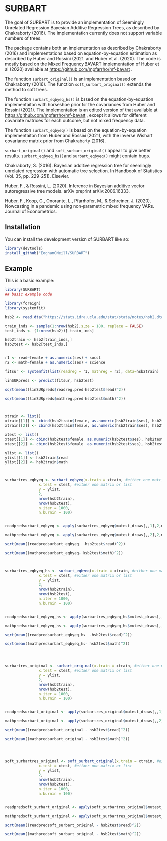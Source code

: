 
# SURBART

<!-- badges: start -->
<!-- badges: end -->

The goal of SURBART is to provide an implementation of Seemingly Unrelated Regression Bayesian Additive Regression Trees, as described by Chakraborty (2016). The implementation currently does not support variable numbers of trees.



The package contains both an implementation as described by Chakraborty (2016) and implementations based on equation-by-equation estimation as described by Huber and Rossini (2021) and Huber et al. (2020). The code is mostly based on the Mixed Frequency BAVART implementation of Huber et al (2020) available at https://github.com/mpfarrho/mf-bavart .

The function ``surbart_original()`` is an implementation based on Chakraborty (2016). The function ``soft_surbart_original()`` extends the method to soft trees.

The function ``surbart_eqbyeq_hs()`` is based on the equation-by-equation implementaiton with horseshoe prior for the covariances from Huber and Rossini (2021). The implementation is an edited version of that available at https://github.com/mpfarrho/mf-bavart  , except it allows for different covariate matrices for each outcome, but not mixed frequency data.

The function ``surbart_eqbyeq()`` is based on the equation-by-equation implementaiton from Huber and Rossini (2021), with the inverse Wishart covariance matrix prior from Chakraborty (2016).

``surbart_original()`` and ``soft_surbart_original()`` appear to give better results. ``surbart_eqbyeq_hs()``and  ``surbart_eqbyeq()`` might contain bugs.

Chakraborty, S. (2016). Bayesian additive regression tree for seemingly unrelated regression with automatic tree selection. In Handbook of Statistics (Vol. 35, pp. 229-251). Elsevier.

Huber, F., & Rossini, L. (2020). Inference in Bayesian additive vector autoregressive tree models. arXiv preprint arXiv:2006.16333.

Huber, F., Koop, G., Onorante, L., Pfarrhofer, M., & Schreiner, J. (2020). Nowcasting in a pandemic using non-parametric mixed frequency VARs. Journal of Econometrics.


## Installation

You can install the development version of SURBART like so:

``` r
library(devtools)
install_github("EoghanONeill/SURBART")
```

## Example

This is a basic example:

``` r
library(SURBART)
## basic example code

library(foreign)
library(systemfit)

hsb2 <- read.dta("https://stats.idre.ucla.edu/stat/stata/notes/hsb2.dta")

train_inds <- sample(1:nrow(hsb2),size = 180, replace = FALSE)
test_inds <- (1:nrow(hsb2))[-train_inds]

hsb2train <- hsb2[train_inds,]
hsb2test <- hsb2[test_inds,]


r1 <- read~female + as.numeric(ses) + socst
r2 <- math~female + as.numeric(ses) + science

fitsur <- systemfit(list(readreg = r1, mathreg = r2), data=hsb2train)

linSURpreds <- predict(fitsur, hsb2test)

sqrt(mean((linSURpreds$readreg.pred-hsb2test$read)^2))

sqrt(mean((linSURpreds$mathreg.pred-hsb2test$math)^2))



xtrain <- list()
xtrain[[1]] <- cbind(hsb2train$female, as.numeric(hsb2train$ses), hsb2train$socst)
xtrain[[2]] <- cbind(hsb2train$female, as.numeric(hsb2train$ses), hsb2train$science)

xtest <- list()
xtest[[1]] <- cbind(hsb2test$female, as.numeric(hsb2test$ses), hsb2test$socst)
xtest[[2]] <- cbind(hsb2test$female, as.numeric(hsb2test$ses), hsb2test$science)

ylist <- list()
ylist[[1]] <- hsb2train$read
ylist[[2]] <- hsb2train$math



surbartres_eqbyeq <- surbart_eqbyeq(x.train = xtrain, #either one matrix or list
               x.test = xtest, #either one matrix or list
               y = ylist,
               2,
               nrow(hsb2train),
               nrow(hsb2test),
               n.iter = 1000,
               n.burnin = 100)


readpredsurbart_eqbyeq <- apply(surbartres_eqbyeq$mutest_draws[,,1],2,mean)

mathpredsurbart_eqbyeq <- apply(surbartres_eqbyeq$mutest_draws[,,2],2,mean)

sqrt(mean((readpredsurbart_eqbyeq  -hsb2test$read)^2))

sqrt(mean((mathpredsurbart_eqbyeq- hsb2test$math)^2))



surbartres_eqbyeq_hs <- surbart_eqbyeq(x.train = xtrain, #either one matrix or list
               x.test = xtest, #either one matrix or list
               y = ylist,
               2,
               nrow(hsb2train),
               nrow(hsb2test),
               n.iter = 1000,
               n.burnin = 100)


readpredsurbart_eqbyeq_hs <- apply(surbartres_eqbyeq_hs$mutest_draws[,,1],2,mean)

mathpredsurbart_eqbyeq_hs <- apply(surbartres_eqbyeq_hs$mutest_draws[,,2],2,mean)

sqrt(mean((readpredsurbart_eqbyeq_hs  -hsb2test$read)^2))

sqrt(mean((mathpredsurbart_eqbyeq_hs- hsb2test$math)^2))




surbartres_original <- surbart_original(x.train = xtrain, #either one matrix or list
               x.test = xtest, #either one matrix or list
               y = ylist,
               2,
               nrow(hsb2train),
               nrow(hsb2test),
               n.iter = 1000,
               n.burnin = 100)


readpredsurbart_original <- apply(surbartres_original$mutest_draws[,,1],2,mean)

mathpredsurbart_original <- apply(surbartres_original$mutest_draws[,,2],2,mean)

sqrt(mean((readpredsurbart_original - hsb2test$read)^2))

sqrt(mean((mathpredsurbart_original - hsb2test$math)^2))




soft_surbartres_original <- soft_surbart_original(x.train = xtrain, #either one matrix or list
               x.test = xtest, #either one matrix or list
               y = ylist,
               2,
               nrow(hsb2train),
               nrow(hsb2test),
               n.iter = 1000,
               n.burnin = 100)


readpredsoft_surbart_original <- apply(soft_surbartres_original$mutest_draws[,,1],2,mean)

mathpredsoft_surbart_original <- apply(soft_surbartres_original$mutest_draws[,,2],2,mean)

sqrt(mean((readpredsoft_surbart_original - hsb2test$read)^2))

sqrt(mean((mathpredsoft_surbart_original - hsb2test$math)^2))



```

